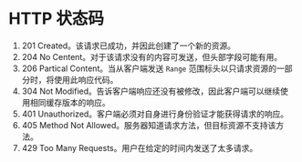 # HTTP 状态码

1. 201 Created。该请求已成功，并因此创建了一个新的资源。
2. 204 No Centent。对于该请求没有的内容可发送，但头部字段可能有用。
3. 206 Partical Content。当从客户端发送 `Range` 范围标头以只请求资源的一部分时，将使用此响应代码。
4. 304 Not Modified。告诉客户端响应还没有被修改，因此客户端可以继续使用相同缓存版本的响应。
5. 401 Unauthorized。客户端必须对自身进行身份验证才能获得请求的响应。
6. 405 Method Not Allowed。服务器知道请求方法，但目标资源不支持该方法。
7. 429 Too Many Requests。用户在给定的时间内发送了太多请求。